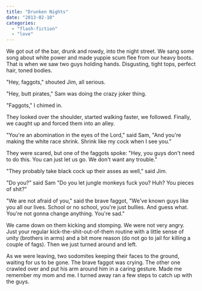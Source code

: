 ```yaml
---
title: "Drunken Nights"
date: "2013-02-10"
categories: 
  - "flash-fiction"
  - "love"
---
```


We got out of the bar, drunk and rowdy, into the night street. We sang some song about white power and made yuppie scum flee from our heavy boots. That is when we saw two guys holding hands. Disgusting, tight tops, perfect hair, toned bodies.

"Hey, faggots," shouted Jim, all serious.

"Hey, butt pirates," Sam was doing the crazy joker thing.

"Faggots," I chimed in.

They looked over the shoulder, started walking faster, we followed. Finally, we caught up and forced them into an alley.

"You're an abomination in the eyes of the Lord," said Sam, "And you're making the white race shrink. Shrink like my cock when I see you."

They were scared, but one of the faggots spoke: "Hey, you guys don't need to do this. You can just let us go. We don't want any trouble."

"They probably take black cock up their asses as well," said Jim.

"Do you?" said Sam "Do you let jungle monkeys fuck you? Huh? You pieces of shit?"

"We are not afraid of you," said the brave faggot, "We've known guys like you all our lives. School or no school, you're just bullies. And guess what. You're not gonna change anything. You're sad."

We came down on them kicking and stomping. We were not very angry. Just your regular kick-the-shit-out-of-them routine with a little sense of unity (brothers in arms) and a bit more reason (do not go to jail for killing a couple of fags). Then we just turned around and left.

As we were leaving, two sodomites keeping their faces to the ground, waiting for us to be gone. The brave faggot was crying. The other one crawled over and put his arm around him in a caring gesture. Made me remember my mom and me. I turned away ran a few steps to catch up with the guys.
